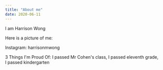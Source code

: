```yaml
---
title: "About me"
date: 2020-06-11
---
```


I am Harrison Wong

Here is a picture of me: 

Instagram: harrisonmwong

3 Things I'm Proud Of: I passed Mr Cohen's class, I passed eleventh grade, I passed kindergarten
